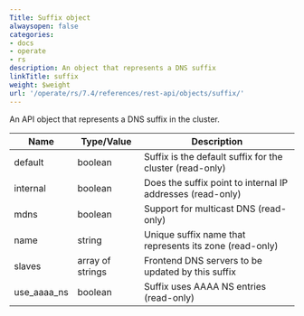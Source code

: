 ```yaml
---
Title: Suffix object
alwaysopen: false
categories:
- docs
- operate
- rs
description: An object that represents a DNS suffix
linkTitle: suffix
weight: $weight
url: '/operate/rs/7.4/references/rest-api/objects/suffix/'
---
```


An API object that represents a DNS suffix in the cluster.

| Name | Type/Value | Description |
|------|------------|-------------|
| default | boolean | Suffix is the default suffix for the cluster (read-only) |
| internal | boolean | Does the suffix point to internal IP addresses (read-only) |
| mdns | boolean | Support for multicast DNS (read-only) |
| name | string | Unique suffix name that represents its zone (read-only) |
| slaves | array of strings | Frontend DNS servers to be updated by this suffix |
| use_aaaa_ns | boolean | Suffix uses AAAA NS entries (read-only) |
